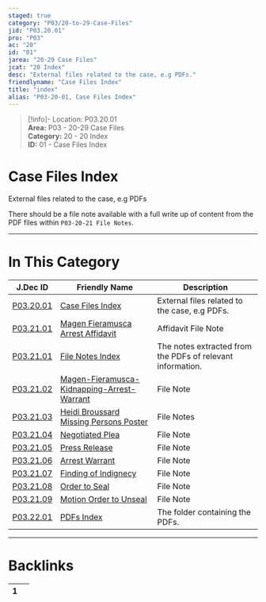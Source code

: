 ```yaml
---  
staged: true  
category: "P03/20-to-29-Case-Files"  
jid: "P03.20.01"  
pro: "P03"  
ac: "20"  
id: "01"  
jarea: "20-29 Case Files"  
jcat: "20 Index"  
desc: "External files related to the case, e.g PDFs."  
friendlyname: "Case Files Index"  
title: "index"  
alias: "P03-20-01, Case Files Index"  
---  
```

>[!info]- Location: P03.20.01  
>**Area:** P03 - 20-29 Case Files  
>**Category:** 20 - 20 Index  
>**ID:** 01 - Case Files Index  
  
# Case Files Index  
  
External files related to the case, e.g PDFs  
  
There should be a file note available with a full write up of content from the PDF files within `P03-20-21 File Notes`.  
   
  
  
---  
# In This Category  
  
| J.Dec ID                                                                                                                    | Friendly Name                                                                                                                                                | Description                                                |  
| --------------------------------------------------------------------------------------------------------------------------- | ------------------------------------------------------------------------------------------------------------------------------------------------------------ | ---------------------------------------------------------- |  
| [P03.20.01](index.md#)                                                       | [Case Files Index](index.md#)                                                                                 | External files related to the case, e.g PDFs.              |  
| [P03.21.01](./21-File-Notes/02-Magen-Fieramusca-Arrest-Affidavit.md#)          | [Magen Fieramusca Arrest Affidavit](./21-File-Notes/02-Magen-Fieramusca-Arrest-Affidavit.md#)                   | Affidavit File Note                                        |  
| [P03.21.01](./21-File-Notes/index.md#)                                         | [File Notes Index](./21-File-Notes/index.md#)                                                                   | The notes extracted from the PDFs of relevant information. |  
| [P03.21.02](./21-File-Notes/02-Magen-Fieramusca-Kidnapping-Arrest-Warrant.md#) | [Magen-Fieramusca-Kidnapping-Arrest-Warrant](./21-File-Notes/02-Magen-Fieramusca-Kidnapping-Arrest-Warrant.md#) | File Note                                                  |  
| [P03.21.03](./21-File-Notes/03-Heidi-Broussard-Missing-Persons-Poster.md#)     | [Heidi Broussard Missing Persons Poster](./21-File-Notes/03-Heidi-Broussard-Missing-Persons-Poster.md#)         | File Notes                                                 |  
| [P03.21.04](./21-File-Notes/04-Negotiated-Plea.md#)                            | [Negotiated Plea](./21-File-Notes/04-Negotiated-Plea.md#)                                                       | File Note                                                  |  
| [P03.21.05](./21-File-Notes/05-Press-Release.md#)                              | [Press Release](./21-File-Notes/05-Press-Release.md#)                                                           | File Note                                                  |  
| [P03.21.06](./21-File-Notes/06-Arrest-Warrant.md#)                             | [Arrest Warrant](./21-File-Notes/06-Arrest-Warrant.md#)                                                         | File Note                                                  |  
| [P03.21.07](./21-File-Notes/07-Finding-of-Indignecy.md#)                       | [Finding of Indignecy](./21-File-Notes/07-Finding-of-Indignecy.md#)                                             | File Note                                                  |  
| [P03.21.08](./21-File-Notes/08-Order-to-Seal.md#)                              | [Order to Seal](./21-File-Notes/08-Order-to-Seal.md#)                                                           | File Note                                                  |  
| [P03.21.09](./21-File-Notes/09-Motion-Order-to-Unseal.md#)                     | [Motion Order to Unseal](./21-File-Notes/09-Motion-Order-to-Unseal.md#)                                         | File Note                                                  |  
| [P03.22.01](./22-PDFs/index.md#)                                               | [PDFs Index](./22-PDFs/index.md#)                                                                               | The folder containing the PDFs.                            |  
  
  
---  
# Backlinks  
<div><table class="dataview table-view-table"><thead class="table-view-thead"><tr class="table-view-tr-header"><th class="table-view-th"><span></span><span class="dataview small-text">1</span></th><th class="table-view-th"><span></span></th></tr></thead><tbody class="table-view-tbody"></tbody></table></div>